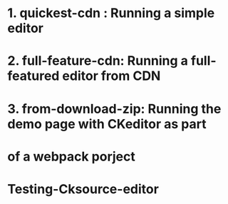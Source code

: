 # 1. quickest-cdn : Running a simple editor

# 2. full-feature-cdn: Running a full-featured editor from CDN

# 3. from-download-zip: Running the demo page with CKeditor as part

# of a webpack porject
# Testing-Cksource-editor
